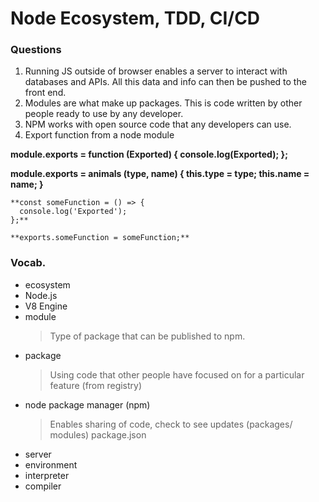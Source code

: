 # Node Ecosystem, TDD, CI/CD

### Questions
1. Running JS outside of browser enables a server to interact with databases and APIs. All this data and info can then be pushed to the front end.
2. Modules are what make up packages. This is code written by other people ready to use by any developer.
3. NPM works with open source code that any developers can use.
4. Export function from a node module

**module.exports = function (Exported) {
  console.log(Exported);
};**

**module.exports = animals (type, name) {
  this.type = type;
  this.name = name;
}**

    **const someFunction = () => {
      console.log('Exported');
    };**

    **exports.someFunction = someFunction;**

### Vocab.
- ecosystem
- Node.js
- V8 Engine
- module
  > Type of package that can be published to npm.
- package
  > Using code that other people have focused on for a particular feature (from registry)
- node package manager (npm)
  > Enables sharing of code, check to see updates (packages/ modules) package.json
- server
- environment
- interpreter
- compiler
